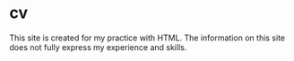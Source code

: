 # cv
This site is created for my practice with HTML.
The information on this site does not fully express my experience and skills.
